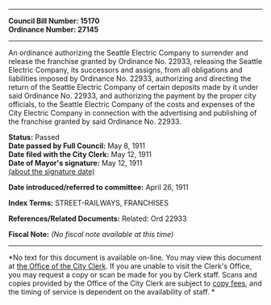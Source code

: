 * * * * *  
  
**Council Bill Number: [](#h0)[](#h2)15170**   
**Ordinance Number: 27145**  
  
* * * * *  
  
An ordinance authorizing the Seattle Electric Company to surrender and release the franchise granted by Ordinance No. 22933, releasing the Seattle Electric Company, its successors and assigns, from all obligations and liabilities imposed by Ordinance No. 22933, authorizing and directing the return of the Seattle Electric Company of certain deposits made by it under said Ordinance No. 22933, and authorizing the payment by the proper city officials, to the Seattle Electric Company of the costs and expenses of the City Electric Company in connection with the advertising and publishing of the franchise granted by said Ordinance No. 22933.  
  
**Status:** Passed   
**Date passed by Full Council:** May 8, 1911   
**Date filed with the City Clerk:** May 12, 1911   
**Date of Mayor's signature:** May 12, 1911   
[(about the signature date)](/~public/approvaldate.htm)   
  
  
**Date introduced/referred to committee:** April 26, 1911   
  
**Index Terms:** STREET-RAILWAYS, FRANCHISES  
  
**References/Related Documents:** Related: Ord 22933  
  
**Fiscal Note:** *(No fiscal note available at this time)*  
  
* * * * *  
  
*No text for this document is available on-line. You may view this document at [the Office of the City Clerk](http://www.seattle.gov/leg/clerk/contactUs.htm). If you are unable to visit the Clerk's Office, you may request a copy or scan be made for you by Clerk staff. Scans and copies provided by the Office of the City Clerk are subject to [copy fees](http://clerk.seattle.gov/~public/clerkfees.htm), and the timing of service is dependent on the availability of staff. *  
  
  
